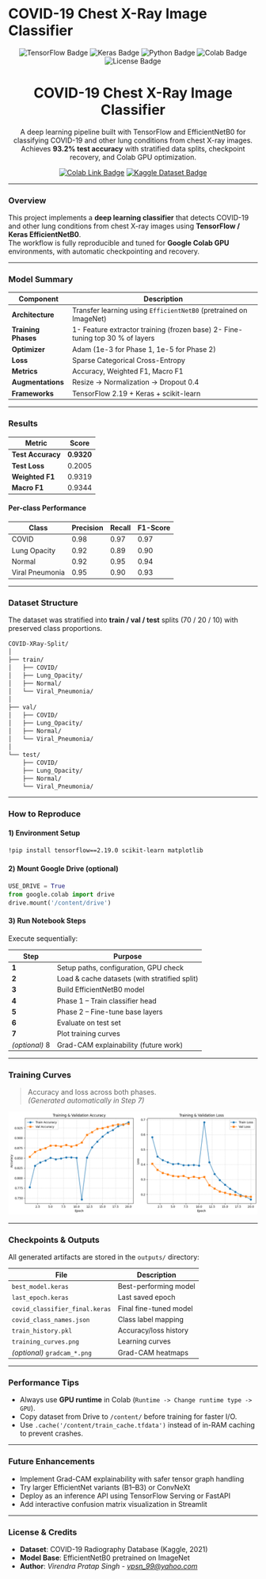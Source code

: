 # COVID-19 Chest X-Ray Image Classifier

<p align="center">
  <img src="https://img.shields.io/badge/TensorFlow-2.19.0-orange?logo=tensorflow&logoColor=white" alt="TensorFlow Badge">
  <img src="https://img.shields.io/badge/Keras-3.0-red?logo=keras&logoColor=white" alt="Keras Badge">
  <img src="https://img.shields.io/badge/Python-3.9-blue?logo=python&logoColor=white" alt="Python Badge">
  <img src="https://img.shields.io/badge/Colab-Ready-yellow?logo=googlecolab&logoColor=white" alt="Colab Badge">
  <img src="https://img.shields.io/badge/License-MIT-green" alt="License Badge">
</p>

<h1 align="center">COVID-19 Chest X-Ray Image Classifier</h1>

<p align="center">
A deep learning pipeline built with TensorFlow and EfficientNetB0 for classifying COVID-19 and other lung conditions from chest X-ray images.  
<br>
Achieves <b>93.2% test accuracy</b> with stratified data splits, checkpoint recovery, and Colab GPU optimization.
</p>

<p align="center">
  <a href="https://colab.research.google.com/"><img src="https://img.shields.io/badge/Open%20In%20Colab-Click%20Here-orange?logo=googlecolab" alt="Colab Link Badge"></a>
  <a href="https://www.kaggle.com/datasets/tawsifurrahman/covid19-radiography-database"><img src="https://img.shields.io/badge/Dataset-Kaggle-blue?logo=kaggle" alt="Kaggle Dataset Badge"></a>
</p>

---


###  Overview
This project implements a **deep learning classifier** that detects COVID-19 and other lung conditions from chest X-ray images using **TensorFlow / Keras EfficientNetB0**.  
The workflow is fully reproducible and tuned for **Google Colab GPU** environments, with automatic checkpointing and recovery.

---

### Model Summary
| Component | Description |
|------------|-------------|
| **Architecture** | Transfer learning using `EfficientNetB0` (pretrained on ImageNet) |
| **Training Phases** | 1- Feature extractor training (frozen base) 2- Fine-tuning top 30 % of layers |
| **Optimizer** | Adam (1e-3 for Phase 1, 1e-5 for Phase 2) |
| **Loss** | Sparse Categorical Cross-Entropy |
| **Metrics** | Accuracy, Weighted F1, Macro F1 |
| **Augmentations** | Resize → Normalization → Dropout 0.4 |
| **Frameworks** | TensorFlow 2.19 + Keras + scikit-learn |

---

### Results
| Metric | Score |
|--------|--------|
| **Test Accuracy** | **0.9320** |
| **Test Loss** | 0.2005 |
| **Weighted F1** | 0.9319 |
| **Macro F1** | 0.9344 |

#### Per-class Performance
| Class | Precision | Recall | F1-Score |
|-------|------------|---------|----------|
| COVID | 0.98 | 0.97 | 0.97 |
| Lung Opacity | 0.92 | 0.89 | 0.90 |
| Normal | 0.92 | 0.95 | 0.94 |
| Viral Pneumonia | 0.95 | 0.90 | 0.93 |

---

### Dataset Structure
The dataset was stratified into **train / val / test** splits (70 / 20 / 10) with preserved class proportions.

```
COVID-XRay-Split/
│
├── train/
│   ├── COVID/
│   ├── Lung_Opacity/
│   ├── Normal/
│   └── Viral_Pneumonia/
│
├── val/
│   ├── COVID/
│   ├── Lung_Opacity/
│   ├── Normal/
│   └── Viral_Pneumonia/
│
└── test/
    ├── COVID/
    ├── Lung_Opacity/
    ├── Normal/
    └── Viral_Pneumonia/
```

---

### How to Reproduce

#### 1️) Environment Setup
```bash
!pip install tensorflow==2.19.0 scikit-learn matplotlib
```

#### 2️) Mount Google Drive (optional)
```python
USE_DRIVE = True
from google.colab import drive
drive.mount('/content/drive')
```

#### 3️) Run Notebook Steps
Execute sequentially:

| Step | Purpose |
|------|----------|
| **1** | Setup paths, configuration, GPU check |
| **2** | Load & cache datasets (with stratified split) |
| **3** | Build EfficientNetB0 model |
| **4** | Phase 1 – Train classifier head |
| **5** | Phase 2 – Fine-tune base layers |
| **6** | Evaluate on test set |
| **7** | Plot training curves |
| *(optional)* 8 | Grad-CAM explainability (future work) |

---

### Training Curves
> Accuracy and loss across both phases.  
> *(Generated automatically in Step 7)*

![Training curves](outputs/training_curves.png)

---

### Checkpoints & Outputs
All generated artifacts are stored in the `outputs/` directory:

| File | Description |
|------|--------------|
| `best_model.keras` | Best-performing model |
| `last_epoch.keras` | Last saved epoch |
| `covid_classifier_final.keras` | Final fine-tuned model |
| `covid_class_names.json` | Class label mapping |
| `train_history.pkl` | Accuracy/loss history |
| `training_curves.png` | Learning curves |
| *(optional)* `gradcam_*.png` | Grad-CAM heatmaps |

---

### Performance Tips
- Always use **GPU runtime** in Colab (`Runtime -> Change runtime type -> GPU`).
- Copy dataset from Drive to `/content/` before training for faster I/O.
- Use `.cache('/content/train_cache.tfdata')` instead of in-RAM caching to prevent crashes.

---

### Future Enhancements
- Implement Grad-CAM explainability with safer tensor graph handling  
- Try larger EfficientNet variants (B1–B3) or ConvNeXt  
- Deploy as an inference API using TensorFlow Serving or FastAPI  
- Add interactive confusion matrix visualization in Streamlit  

---

### License & Credits
- **Dataset**: COVID-19 Radiography Database (Kaggle, 2021)  
- **Model Base**: EfficientNetB0 pretrained on ImageNet  
- **Author**: *Virendra Pratap Singh - vpsn_99@yahoo.com*  
